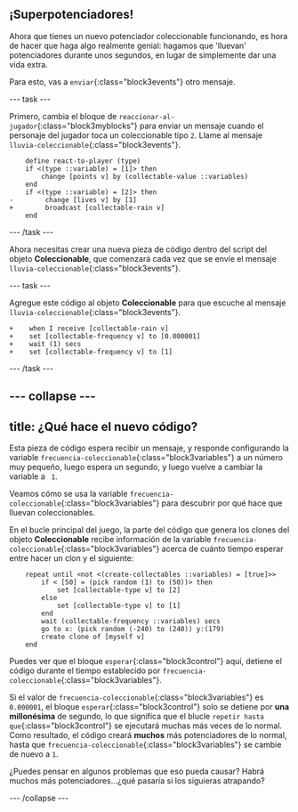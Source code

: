## ¡Superpotenciadores!

Ahora que tienes un nuevo potenciador coleccionable funcionando, es hora de hacer que haga algo realmente genial: hagamos que 'lluevan' potenciadores durante unos segundos, en lugar de simplemente dar una vida extra.

Para esto, vas a `enviar`{:class="block3events"} otro mensaje.

\--- task \---

Primero, cambia el bloque de `reaccionar-al-jugador`{:class="block3myblocks"} para enviar un mensaje cuando el personaje del jugador toca un coleccionable tipo `2`. Llame al mensaje `lluvia-coleccionable`{:class="block3events"}.

```blocks3
    define react-to-player (type)
    if <(type ::variable) = [1]> then
        change [points v] by (collectable-value ::variables)
    end
    if <(type ::variable) = [2]> then
-        change [lives v] by [1]    
+        broadcast [collectable-rain v]
    end
```

\--- /task \---

Ahora necesitas crear una nueva pieza de código dentro del script del objeto **Coleccionable**, que comenzará cada vez que se envíe el mensaje `lluvia-coleccionable`{:class="block3events"}.

\--- task \---

Agregue este código al objeto **Coleccionable** para que escuche al mensaje `lluvia-coleccionable`{:class="block3events"}.

```blocks3
+    when I receive [collectable-rain v]
+    set [collectable-frequency v] to [0.000001]
+    wait (1) secs
+    set [collectable-frequency v] to [1]
```

\--- /task \---

## \--- collapse \---

## title: ¿Qué hace el nuevo código?

Esta pieza de código espera recibir un mensaje, y responde configurando la variable `frecuencia-coleccionable`{:class="block3variables"} a un número muy pequeño, luego espera un segundo, y luego vuelve a cambiar la variable a ` 1`.

Veamos cómo se usa la variable `frecuencia-coleccionable`{:class="block3variables"} para descubrir por qué hace que lluevan coleccionables.

En el bucle principal del juego, la parte del código que genera los clones del objeto **Coleccionable** recibe información de la variable `frecuencia-coleccionable`{:class="block3variables"} acerca de cuánto tiempo esperar entre hacer un clon y el siguiente:

```blocks3
    repeat until <not <(create-collectables ::variables) = [true]>>
        if < [50] = (pick random (1) to (50))> then
            set [collectable-type v] to [2]
        else
            set [collectable-type v] to [1]
        end
        wait (collectable-frequency ::variables) secs
        go to x: (pick random (-240) to (240)) y:(179)
        create clone of [myself v]
    end
```

Puedes ver que el bloque `esperar`{:class="block3control"} aquí, detiene el código durante el tiempo establecido por `frecuencia-coleccionable`{:class="block3variables"}.

Si el valor de `frecuencia-coleccionable`{:class="block3variables"} es ` 0.000001 `, el bloque `esperar`{:class="block3control"} solo se detiene por **una millonésima** de segundo, lo que significa que el blucle `repetir hasta que`{:class="block3control"} se ejecutará muchas más veces de lo normal. Como resultado, el código creará **muchos** más potenciadores de lo normal, hasta que `frecuencia-coleccionable`{:class="block3variables"} se cambie de nuevo a `1`.

¿Puedes pensar en algunos problemas que eso pueda causar? Habrá muchos más potenciadores…¿qué pasaría si los siguieras atrapando?

\--- /collapse \---